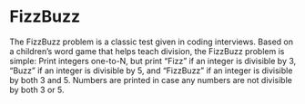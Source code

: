 # FizzBuzz

The FizzBuzz problem is a classic test given in coding interviews. Based on a children’s word game that helps teach division, the FizzBuzz problem is simple: Print integers one-to-N, but print “Fizz” if an integer is divisible by 3, “Buzz” if an integer is divisible by 5, and “FizzBuzz” if an integer is divisible by both 3 and 5. Numbers are printed in case any numbers are not divisible by both 3 or 5.
